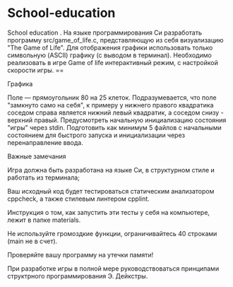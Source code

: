 # School-education
School education
. На языке программирования Си разработать программу src/game_of_life.c, представляющую из себя визуализацию "The Game of Life". Для отображения графики использовать только символьную (ASCII) графику (с выводом в терминал). Необходимо реализовать в игре Game of life интерактивный режим, c настройкой скорости игры. ==

Графика

Поле — прямоугольник 80 на 25 клеток.
Подразумевается, что поле "замкнуто само на себя", к примеру у нижнего правого квадратика соседом справа является нижний левый квадратик, а соседом снизу - верхний правый.
Предусмотреть начальную инициализацию состояния "игры" через stdin. Подготовить как минимум 5 файлов с начальными состоянием для быстрого запуска и инициализации через перенаправление ввода.

Важные замечания


Игра должна быть разработана на языке Си, в структурном стиле и работать из терминала;


Ваш исходный код будет тестироваться статическим анализатором cppcheck, а также стилевым линтером
cpplint.


Инструкция о том, как запустить эти тесты у себя на компьютере, лежит в папке materials.


Не используйте громоздкие функции, ограничивайтесь 40 строками (main не в счет).


Проверяйте вашу программу на утечки памяти!



При разработке игры в полной мере руководствоваться принципами структрного программирования Э. Дейкстры.